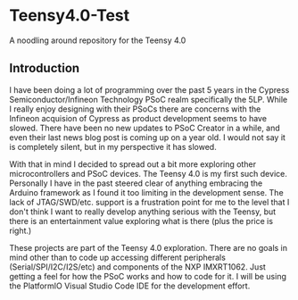 # Teensy4.0-Test
A noodling around repository for the Teensy 4.0
## Introduction
I have been doing a lot of programming over the past 5 years in the Cypress Semiconductor/Infineon Technology PSoC realm specifically the 5LP. While I really enjoy designing with their PSoCs there are concerns with the Infineon acquision of Cypress as product development seems to have slowed. There have been no new updates to PSoC Creator in a while, and even their last news blog post is coming up on a year old. I would not say it is completely silent, but in my perspective it has slowed.

With that in mind I decided to spread out a bit more exploring other microcontrollers and PSoC devices. The Teensy 4.0 is my first such device. Personally I have in the past steered clear of anything embracing the Arduino framework as I found it too limiting in the development sense. The lack of JTAG/SWD/etc. support is a frustration point for me to the level that I don't think I want to really develop anything serious with the Teensy, but there is an entertainment value exploring what is there (plus the price is right.) 

These projects are part of the Teensy 4.0 exploration. There are no goals in mind other than to code up accessing different peripherals (Serial/SPI/I2C/I2S/etc) and components of the NXP IMXRT1062. Just getting a feel for how the PSoC works and how to code for it. I will be using the PlatformIO Visual Studio Code IDE for the development effort. 
